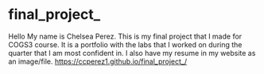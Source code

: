 # final_project_

Hello My name is Chelsea Perez. This is my final project that I made for COGS3 course. It is a portfolio with the labs that I worked on during the quarter that I am most confident in. I also have my resume in my website as an image/file. 
https://ccperez1.github.io/final_project_/
